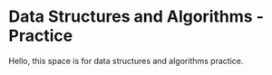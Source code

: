 # Data Structures and Algorithms - Practice
Hello, this space is for data structures and algorithms practice.
